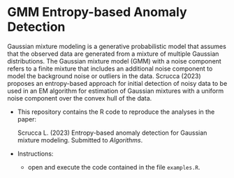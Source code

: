 # GMM Entropy-based Anomaly Detection



Gaussian mixture modeling is a generative probabilistic model that assumes that the observed data are generated from a mixture of multiple Gaussian distributions. The Gaussian mixture model (GMM) with a noise component refers to a finite mixture that includes an additional noise component to model the background noise or outliers in the data. 
Scrucca (2023) proposes an entropy-based approach for initial detection of noisy data to be used in an EM algorithm for estimation of Gaussian mixtures with a uniform noise component over the convex hull of the data. 

- This repository contains the R code to reproduce the analyses in the paper:

	Scrucca L. (2023) Entropy-based anomaly detection for Gaussian mixture modeling. Submitted to *Algorithms*.

- Instructions:

	- open and execute the code contained in the file `examples.R`.

<br>
